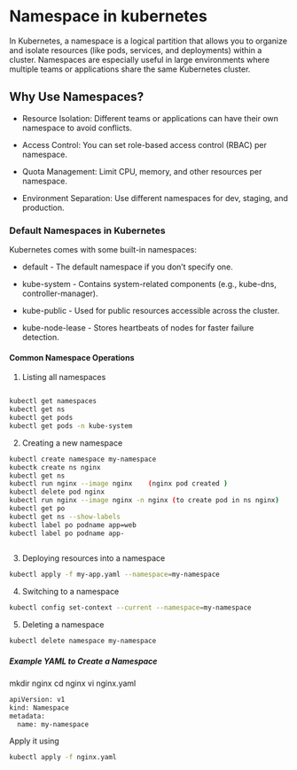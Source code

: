 
# Namespace in kubernetes 

In Kubernetes, a namespace is a logical partition that allows you to organize and isolate resources (like pods, services, and deployments) within a cluster. Namespaces are especially useful in large environments where multiple teams or applications share the same Kubernetes cluster.


## Why Use Namespaces?

- Resource Isolation: Different teams or applications can have their own namespace to avoid conflicts.

- Access Control: You can set role-based access control (RBAC) per namespace.

- Quota Management: Limit CPU, memory, and other resources per namespace.

- Environment Separation: Use different namespaces for dev, staging, and production.

### Default Namespaces in Kubernetes
Kubernetes comes with some built-in namespaces:

- default - The default namespace if you don’t specify one.

- kube-system - Contains system-related components (e.g., kube-dns, controller-manager).

- kube-public - Used for public resources accessible across the cluster.

- kube-node-lease - Stores heartbeats of nodes for faster failure detection.

#### Common Namespace Operations

1. Listing all namespaces
``` bash 

kubectl get namespaces
kubectl get ns 
kubectl get pods
kubectl get pods -n kube-system  

```

2. Creating a new namespace
``` bash
kubectl create namespace my-namespace
kubectk create ns nginx
kubectl get ns 
kubectl run nginx --image nginx    (nginx pod created )
kubectl delete pod nginx
kubectl run nginx --image nginx -n nginx (to create pod in ns nginx)
kubectl get po
kubectl get ns --show-labels
kubectl label po podname app=web
kubectl label po podname app-
 

```

3. Deploying resources into a namespace
``` bash
kubectl apply -f my-app.yaml --namespace=my-namespace
```
4. Switching to a namespace
``` bash 
kubectl config set-context --current --namespace=my-namespace
```
5. Deleting a namespace
``` bash
kubectl delete namespace my-namespace
```
##### Example YAML to Create a Namespace
mkdir nginx 
cd nginx 
vi nginx.yaml
``` bash
apiVersion: v1
kind: Namespace
metadata:
  name: my-namespace
```
Apply it using

``` bash
kubectl apply -f nginx.yaml
```

